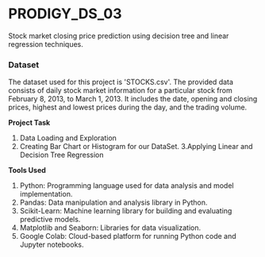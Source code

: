 # PRODIGY_DS_03
Stock market closing price prediction using decision tree and linear regression techniques.

### Dataset
The dataset used for this project is 'STOCKS.csv'. The provided data consists of daily stock market information for a particular stock from February 8, 2013, to March 1, 2013. It includes the date, opening and closing prices, highest and lowest prices during the day, and the trading volume.

**Project Task**
   1. Data Loading and Exploration
   2. Creating Bar Chart or Histogram for our DataSet.
   3.Applying Linear and Decision Tree Regression

**Tools Used**
   1. Python: Programming language used for data analysis and model implementation.
   2. Pandas: Data manipulation and analysis library in Python.
   3. Scikit-Learn: Machine learning library for building and evaluating predictive models.
   4. Matplotlib and Seaborn: Libraries for data visualization.
   5. Google Colab: Cloud-based platform for running Python code and Jupyter notebooks.
